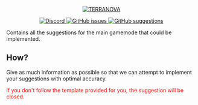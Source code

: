 <p align="center">
	<a href="https://github.com/terranova3/hl2rp/">
		<img src="https://i.gyazo.com/cf6eceb9f86f9e248cb2ce6b892c79b4.png" alt="TERRANOVA" />
	</a>
</p>

<p align="center">
	<a href="https://discord.gg/4Sh9gbW">
		<img alt="Discord" src="https://img.shields.io/discord/703480712854241686">
	</a>
	<a href="https://github.com/terranova3/hl2rp-issues/issues">
		<img alt="GitHub issues" src="https://img.shields.io/github/issues-raw/terranova3/hl2rp-issues">
	</a>
	<a href="https://github.com/terranova3/hl2rp-suggestions/issues">
		<img alt="GitHub suggestions" src="https://img.shields.io/github/issues-raw/terranova3/hl2rp-suggestions?label=open%20suggestions">
	</a>
</p>

Contains all the suggestions for the main gamemode that could be implemented.

## How?

Give as much information as possible so that we can attempt to implement your suggestions with optimal accuracy.

<p style="color: red;">If you don't follow the template provided for you, the suggestion will be closed.</p>
